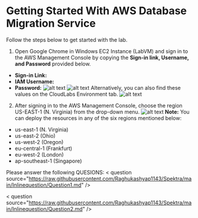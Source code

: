 # Getting Started With AWS Database Migration Service
Follow the steps below to get started with the lab.
1. Open Google Chrome in Windows EC2 Instance (LabVM) and sign in to the AWS Management Console by copying the **Sign-in link, Username, and Password** provided below.
  + **Sign-in Link:**
  + **IAM Username:**
  + **Password:**
![alt text](https://docs-api.cloudlabs.ai/repos/raw.githubusercontent.com/CloudLabsAI-Azure/AustinCC/main/DMS/images/chrome.png)
![alt text](https://docs-api.cloudlabs.ai/repos/raw.githubusercontent.com/CloudLabsAI-Azure/AustinCC/main/DMS/images/login.png)
Alternatively, you can also find these values on the CloudLabs Environment tab.
![alt text](https://docs-api.cloudlabs.ai/repos/raw.githubusercontent.com/CloudLabsAI-Azure/AustinCC/main/DMS/images/signin.png)
2. After signing in to the AWS Management Console, choose the region US-EAST-1 (N. Virginia) from the drop-down menu.
![alt text](https://docs-api.cloudlabs.ai/repos/raw.githubusercontent.com/CloudLabsAI-Azure/AustinCC/main/DMS/images/selectregion.png)
**Note:** You can deploy the resources in any of the six regions mentioned below:
+ us-east-1 (N. Virginia)
+ us-east-2 (Ohio)
+ us-west-2 (Oregon)
+ eu-central-1 (Frankfurt)
+ eu-west-2 (London)
+ ap-southeast-1 (Singapore)

Please answer the following QUESIONS:
< question source="https://raw.githubusercontent.com/Raghukashyap1143/Spektra/main/Inlinequestion/Question1.md" />

< question source="https://raw.githubusercontent.com/Raghukashyap1143/Spektra/main/Inlinequestion/Question2.md" />

